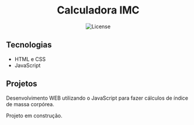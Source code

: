 <h1 align='center'>Calculadora IMC</h1>

<p align="center">
  <img alt="License" src="https://img.shields.io/static/v1?label=license&message=MIT&color=49AA26&labelColor=000000">
</p>

## Tecnologias
- HTML e CSS
- JavaScript

## Projetos

Desenvolvimento WEB utilizando o JavaScript para fazer cálculos de índice de massa corpórea.

Projeto em construção.
